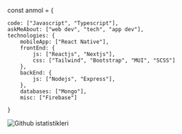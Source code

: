 const anmol = {

    code: ["Javascript", "Typescript"],
    askMeAbout: ["web dev", "tech", "app dev"],
    technologies: {
        mobileApp: ["React Native"],
        frontEnd: {
            js: ["Reactjs", "Nextjs"],	
            css: ["Tailwind", "Bootstrap", "MUI", "SCSS"]	
        },
        backEnd: {
            js: ["Nodejs", "Express"],		
        },
        databases: ["Mongo"],	
        misc: ["Firebase"]
        
    }
    
    
    
    
    

![Github istatistikleri]( https://github-readme-stats.vercel.app/api?username=hsynerkl&theme=highcontrast&show_icons=true&count_private=true )
